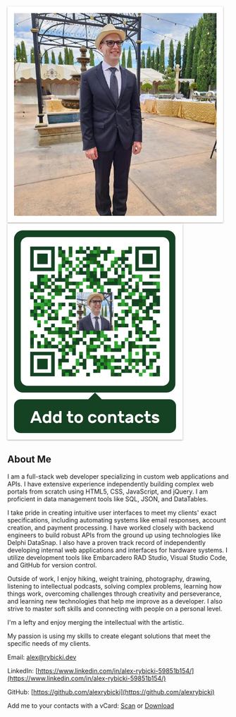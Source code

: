 
<div class="scene scene--card">
  <div class="card">
    <div class="card__face card__face--front">
      <img
          src="assets/me.jpg"
          alt="Alex Rybicki"
          title="Alex Rybicki"
          style="  padding: 15px 15px 15px;  background-color: white;
                box-shadow: 0 1px 3px rgba(34, 25, 25, 0.4); 
                -moz-box-shadow: 0 1px 2px rgba(34,25,25,0.4); 
                -webkit-box-shadow: 0 1px 3px rgba(34, 25, 25, 0.4);">
    </div>
    <div class="card__face card__face--back">
      <img
        src="assets/Static-qr-to-vcf-link.png"
        alt="alex.rybicki.dev"
        title="alex.rybicki.dev"
        style="padding: 15px 15px 15px;  background-color: white;
                box-shadow: 0 1px 3px rgba(34, 25, 25, 0.4);
                -moz-box-shadow: 0 1px 2px rgba(34,25,25,0.4);
                -webkit-box-shadow: 0 1px 3px rgba(34, 25, 25, 0.4);">
    </div>
  </div>
</div>

## About Me

I am a full-stack web developer specializing in custom web applications and APIs. I have extensive experience independently building complex web portals from scratch using HTML5, CSS, JavaScript, and jQuery. I am proficient in data management tools like SQL, JSON, and DataTables.

I take pride in creating intuitive user interfaces to meet my clients' exact specifications, including automating systems like email responses, account creation, and payment processing. I have worked closely with backend engineers to build robust APIs from the ground up using technologies like Delphi DataSnap.
I also have a proven track record of independently developing internal web applications and interfaces for hardware systems. I utilize development tools like Embarcadero RAD Studio, Visual Studio Code, and GitHub for version control.

Outside of work, I enjoy hiking, weight training, photography, drawing, listening to intellectual podcasts, solving complex problems, learning how things work, overcoming challenges through creativity and perseverance, and learning new technologies that help me improve as a developer. I also strive to master soft skills and connecting with people on a personal level.

I'm a lefty and enjoy merging the intellectual with the artistic.

My passion is using my skills to create elegant solutions that meet the specific needs of my clients.

Email: [alex@rybicki.dev](mailto:alex@rybicki.dev)

LinkedIn: [https://www.linkedin.com/in/alex-rybicki-59851b154/](https://www.linkedin.com/in/alex-rybicki-59851b154/)

GitHub: [https://github.com/alexrybicki](https://github.com/alexrybicki)

Add me to your contacts with a vCard: [Scan](assets/alex-vcard.png) or [Download](assets/alex-vcard.vcf)
